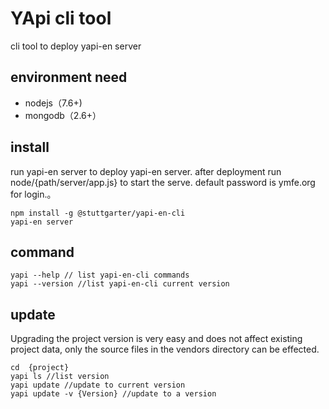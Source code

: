 # YApi cli tool
cli tool to deploy yapi-en server
## environment need
* nodejs（7.6+)
* mongodb（2.6+）
## install
run yapi-en server to deploy yapi-en server. after deployment run node/{path/server/app.js} to start the serve. default password is ymfe.org for login.。

    npm install -g @stuttgarter/yapi-en-cli
    yapi-en server 
## command
```
yapi --help // list yapi-en-cli commands
yapi --version //list yapi-en-cli current version
```
## update
Upgrading the project version is very easy and does not affect existing project data, only the source files in the vendors directory can be effected.
```
cd  {project}
yapi ls //list version
yapi update //update to current version
yapi update -v {Version} //update to a version
```
